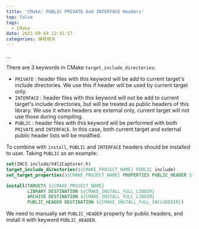 ```yaml
---
title: 'CMake: PUBLIC PRIVATE And INTERFACE Headers'
top: false
tags:
  - CMake
date: 2021-09-04 12:41:17
categories: 编程相关
---
```


...

<!--more-->

There are 3 keywords in CMake `target_include_directories`:

  - `PRIVATE` : header files with this keyword will be add to current target's include directories. We use this if header will be used by current target only.
  - `INTERFACE` : header files with this keyword will not be add to current target's include directories, but will be treated as public headers of this library. We use it when headers are external only, current target will not use those during compiling.
  - `PUBLIC` : header files with this keyword will be performed with both `PRIVATE` and `INTERFACE`. In this case, both current target and external public header lists will be modified.

To combine with `install`, `PUBLIC` and `INTERFACE` headers should be installed to user. Taking `PUBLIC` as an example:

```cmake
set(INCS include/V4l2Capturer.h)
target_include_directories(${CMAKE_PROJECT_NAME} PUBLIC include)
set_target_properties(${CMAKE_PROJECT_NAME} PROPERTIES PUBLIC_HEADER ${INCS})

install(TARGETS ${CMAKE_PROJECT_NAME}
        LIBRARY DESTINATION ${CMAKE_INSTALL_FULL_LIBDIR}
        ARCHIVE DESTINATION ${CMAKE_INSTALL_FULL_LIBDIR}
        PUBLIC_HEADER DESTINATION ${CMAKE_INSTALL_FULL_INCLUDEDIR})
```

We need to manually set `PUBLIC_HEADER` property for public headers, and install it with keyword `PUBLIC_HEADER`.
